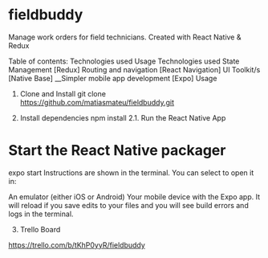 # fieldbuddy
Manage work orders for field technicians. Created with React Native &amp; Redux
  

Table of contents:
Technologies used
Usage
Technologies used
State Management
[Redux]
Routing and navigation
[React Navigation]
UI Toolkit/s
[Native Base]
__Simpler mobile app development
[Expo]
Usage

1. Clone and Install
git clone https://github.com/matiasmateu/fieldbuddy.git

2. Install dependencies
npm install
2.1. Run the React Native App
# Start the React Native packager
expo start
Instructions are shown in the terminal. You can select to open it in:

An emulator (either iOS or Android)
Your mobile device with the Expo app. It will reload if you save edits to your files and you will see build errors and logs in the terminal.

3. Trello Board

https://trello.com/b/tKhP0yyR/fieldbuddy
